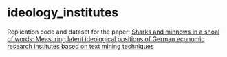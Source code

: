 # ideology_institutes
Replication code and dataset for the paper:  [Sharks and minnows in a shoal of words: Measuring latent ideological positions of German economic research institutes based on text mining techniques](https://doi.org/10.1016/j.ejpoleco.2022.102179)
